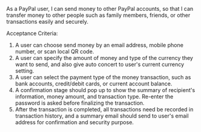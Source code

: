As a PayPal user, I can send money to other PayPal accounts, so that I can transfer money to other people such as family members, friends, or other transactions easily and securely.

Acceptance Criteria:

1. A user can choose send money by an email address, mobile phone number, or scan local QR code.
2. A user can specify the amount of money and type of the currency they want to send, and also give auto concert to user's current currency setting.
3. A user can select the payment type of the money transaction, such as bank accounts, credit/debit cards, or current account balance.
4. A confirmation stage should pop up to show the summary of recipient's information, money amount, and transaction type. Re-enter the password is asked before finalizing the transaction.
5. After the transaction is completed, all transactions need be recorded in transaction history, and a summary email should send to user's email address for confirmation and security purpose.
